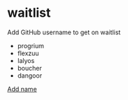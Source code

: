 # waitlist
Add GitHub username to get on waitlist

* progrium
* flexzuu
* lalyos
* boucher
* dangoor

[Add name](https://github.com/tractordev/waitlist/edit/main/README.md)
